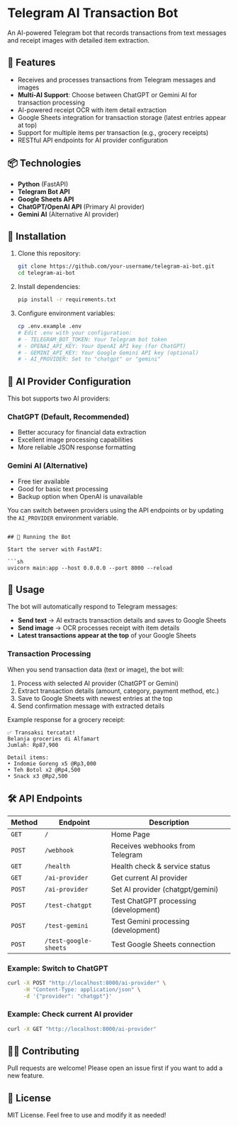 # Telegram AI Transaction Bot

An AI-powered Telegram bot that records transactions from text messages and receipt images with detailed item extraction.

## 🚀 Features

- Receives and processes transactions from Telegram messages and images
- **Multi-AI Support**: Choose between ChatGPT or Gemini AI for transaction processing
- AI-powered receipt OCR with item detail extraction
- Google Sheets integration for transaction storage (latest entries appear at top)
- Support for multiple items per transaction (e.g., grocery receipts)
- RESTful API endpoints for AI provider configuration

## 📦 Technologies

- **Python** (FastAPI)
- **Telegram Bot API**
- **Google Sheets API**
- **ChatGPT/OpenAI API** (Primary AI provider)
- **Gemini AI** (Alternative AI provider)

## 🔧 Installation

1. Clone this repository:
   ```sh
   git clone https://github.com/your-username/telegram-ai-bot.git
   cd telegram-ai-bot
   ```
2. Install dependencies:
   ```sh
   pip install -r requirements.txt
   ```
3. Configure environment variables:
   ```sh
   cp .env.example .env
   # Edit .env with your configuration:
   # - TELEGRAM_BOT_TOKEN: Your Telegram bot token
   # - OPENAI_API_KEY: Your OpenAI API key (for ChatGPT)
   # - GEMINI_API_KEY: Your Google Gemini API key (optional)
   # - AI_PROVIDER: Set to "chatgpt" or "gemini"
   ```

## 🤖 AI Provider Configuration

This bot supports two AI providers:

### ChatGPT (Default, Recommended)

- Better accuracy for financial data extraction
- Excellent image processing capabilities
- More reliable JSON response formatting

### Gemini AI (Alternative)

- Free tier available
- Good for basic text processing
- Backup option when OpenAI is unavailable

You can switch between providers using the API endpoints or by updating the `AI_PROVIDER` environment variable.

````

## 🚀 Running the Bot

Start the server with FastAPI:

```sh
uvicorn main:app --host 0.0.0.0 --port 8000 --reload
````

## 📌 Usage

The bot will automatically respond to Telegram messages:

- **Send text** → AI extracts transaction details and saves to Google Sheets
- **Send image** → OCR processes receipt with item details
- **Latest transactions appear at the top** of your Google Sheets

### Transaction Processing

When you send transaction data (text or image), the bot will:

1. Process with selected AI provider (ChatGPT or Gemini)
2. Extract transaction details (amount, category, payment method, etc.)
3. Save to Google Sheets with newest entries at the top
4. Send confirmation message with extracted details

Example response for a grocery receipt:

```
✅ Transaksi tercatat!
Belanja groceries di Alfamart
Jumlah: Rp87,900

Detail items:
• Indomie Goreng x5 @Rp3,000
• Teh Botol x2 @Rp4,500
• Snack x3 @Rp2,500
```

## 🛠 API Endpoints

| Method | Endpoint              | Description                           |
| ------ | --------------------- | ------------------------------------- |
| `GET`  | `/`                   | Home Page                             |
| `POST` | `/webhook`            | Receives webhooks from Telegram       |
| `GET`  | `/health`             | Health check & service status         |
| `GET`  | `/ai-provider`        | Get current AI provider               |
| `POST` | `/ai-provider`        | Set AI provider (chatgpt/gemini)      |
| `POST` | `/test-chatgpt`       | Test ChatGPT processing (development) |
| `POST` | `/test-gemini`        | Test Gemini processing (development)  |
| `POST` | `/test-google-sheets` | Test Google Sheets connection         |

### Example: Switch to ChatGPT

```bash
curl -X POST "http://localhost:8000/ai-provider" \
     -H "Content-Type: application/json" \
     -d '{"provider": "chatgpt"}'
```

### Example: Check current AI provider

```bash
curl -X GET "http://localhost:8000/ai-provider"
```

## 👨‍💻 Contributing

Pull requests are welcome! Please open an issue first if you want to add a new feature.

## 📜 License

MIT License. Feel free to use and modify it as needed!
